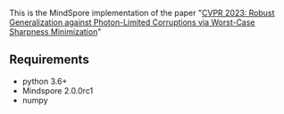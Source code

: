 This is the MindSpore implementation of the paper "[CVPR 2023: Robust Generalization against Photon-Limited Corruptions via Worst-Case Sharpness Minimization](https://arxiv.org/pdf/2303.13087.pdf)"

## Requirements
- python 3.6+
- Mindspore 2.0.0rc1
- numpy
